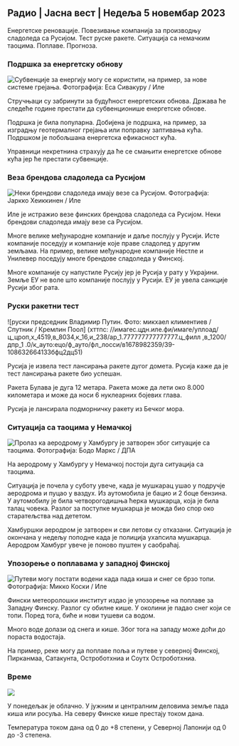 ## Радио \| Јасна вест \| Недеља 5 новембар 2023

Енергетске реновације. Повезивање компанија за производњу сладоледа са Русијом. Тест руске ракете. Ситуација са немачким таоцима. Поплаве. Прогноза.

### Подршка за енергетску обнову

![Субвенције за енергију могу се користити, на пример, за нове системе грејања. Фотографија: Еса Сивакуру / Иле](хттпс://имагес.цдн.иле.фи/имаге/уплоад/ц_цроп,х_3349,в_5954,к_0,и_325/ар_1.7777777777777777,ц_филл,г_фацес,0_127.0_127777777777777,ц_филлк_ауто:ецо/ф_ауто/фл_лосси/в1676637402/39-107442463еф747еа1ацд)

Стручњаци су забринути за будућност енергетских обнова. Држава ће следеће године престати да субвенционише енергетске обнове.

Подршка је била популарна. Добијена је подршка, на пример, за изградњу геотермалног грејања или поправку заптивања кућа. Подршком је побољшана енергетска ефикасност кућа.

Управници некретнина страхују да ће се смањити енергетске обнове кућа јер ће престати субвенције.

### Веза брендова сладоледа са Русијом

![Неки брендови сладоледа имају везе са Русијом. Фотографија: Јаркко Хеиккинен / Иле](хттпс://имагес.цдн.иле.фи/имаге/уплоад/ц_цроп,х_2268,в_4031,к_0,и_0/ар_1.7777777777777777,ц_филл,г_фацес,х_1270к_ауто:ецо/ф_ауто/фл_лосси/в1682321321/39-110323664462е3б6фб8б)

Иле је истражио везе финских брендова сладоледа са Русијом. Неки брендови сладоледа имају везе са Русијом.

Многе велике међународне компаније и даље послују у Русији. Исте компаније поседују и компаније које праве сладолед у другим земљама. На пример, велике међународне компаније Нестле и Унилевер поседују многе брендове сладоледа у Финској.

Многе компаније су напустиле Русију јер је Русија у рату у Украјини. Земље ЕУ не воле што компаније послују у Русији. ЕУ је увела санкције Русији због рата.

### Руски ракетни тест

![руски председник Владимир Путин. Фото: микхаел климентиев / Спутник / Кремлин Поол] (хттпс: //имагес.цдн.иле.фи/имаге/уплоад/ц_цроп,х_4519,в_8034,к_16,и_238/ар_1.777777777777777.ц_филл ,в_1200/дпр_1 .0/к_ауто:ецо/ф_ауто/фл_лосси/в1678982359/39-108632664133бфц2дц51)

Русија је извела тест лансирања ракете дугог домета. Русија каже да је тест лансирања ракете био успешан.

Ракета Булава је дуга 12 метара. Ракета може да лети око 8.000 километара и може да носи 6 нуклеарних бојевих глава.

Русија је лансирала подморничку ракету из Бечког мора.

### Ситуација са таоцима у Немачкој

![Пролаз ка аеродрому у Хамбургу је затворен због ситуације са таоцима. Фотографија: Бодо Маркс / ДПА](хттпс://имагес.цдн.иле.фи/имаге/уплоад/ц_цроп,х_2703,в_4806,к_0,и_500/ар_1.777777777777777,ц_филл,г_фацес,х_1100/д,к_ауто:ецо/ф_ауто/фл_лосси/в1699181525/39-11959676547736еа1бц0)

На аеродрому у Хамбургу у Немачкој постоји дуга ситуација са таоцима.

Ситуација је почела у суботу увече, када је мушкарац ушао у подручје аеродрома и пуцао у ваздух. Из аутомобила је бацио и 2 боце бензина. У аутомобилу је била четворогодишња ћерка мушкарца, која је била талац човека. Разлог за поступке мушкарца је можда био спор око старатељства над дететом.

Хамбуршки аеродром је затворен и сви летови су отказани. Ситуација је окончана у недељу поподне када је полиција ухапсила мушкарца. Аеродром Хамбург увече је поново пуштен у саобраћај.

### Упозорење о поплавама у западној Финској

![Путеви могу постати водени када пада киша и снег се брзо топи. Фотографија: Микко Коски / Иле](хттпс://имагес.цдн.иле.фи/имаге/уплоад/ц_цроп,х_3078,в_5472,к_0,и_218/ар_1.7777777777777777,ц_филл,г_фацес,х_1200/в_1275,к_ауто:ецо/ф_ауто/фл_лосси/в1697618867/39-11828126521489е76д51)

Фински метеоролошки институт издао је упозорење на поплаве за Западну Финску. Разлог су обилне кише. У околини је падао снег који се топи. Поред тога, биће и нови тушеви са водом.

Много воде долази од снега и кише. Због тога на западу може доћи до пораста водостаја.

На пример, реке могу да поплаве поља и путеве у северној Финској, Пирканмаа, Сатакунта, Остроботхниа и Соутх Остроботхниа.

### Време

![](хттпс://имагес.цдн.иле.фи/имаге/уплоад/ц_цроп,х_1080,в_1919,к_0,и_0/ар_1.7777777777777777,ц_филл,г_фацес,х_675,в_1200/е/аутоф_ауто/фл_лосси/в1699200945/39-11960206547бф95ц98ф5)

У понедељак је облачно. У јужним и централним деловима земље пада киша или росуља. На северу Финске кише престају током дана.

Температура током дана од 0 до +8 степени, у Северној Лапонији од 0 до -3 степена.